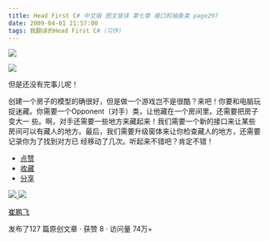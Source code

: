 ```yaml
---
title: Head First C# 中文版 图文皆译 第七章 接口和抽象类 page297
date: 2009-04-01 21:57:00
tags: 我翻译的Head First C#（习作）
---
```

![](https://p-blog.csdn.net/images/p_blog_csdn_net/cuipengfei1/EntryImages/20090401/2009-04-01_21-37-10.jpg)

![](https://p-blog.csdn.net/images/p_blog_csdn_net/cuipengfei1/EntryImages/20090401/2009-04-01_21-46-04.jpg)

但是还没有完事儿呢！

创建一个房子的模型的确很好，但是做一个游戏岂不是很酷？来吧！你要和电脑玩捉迷藏。你需要一个Opponent（对手）类，让他藏在一个房间里。还需要把房子变大一
些。啊，对手还需要一些地方来藏起来！我们需要一个新的接口来让某些房间可以有藏人的地方。最后，我们需要升级窗体来让你检查藏人的地方，还需要记录你为了找到对方已
经移动了几次。听起来不错吧？肯定不错！

  * [ 点赞  ](javascript:;)
  * [ 收藏  ](javascript:;)
  * [ 分享 ](javascript:;)

[ ![](https://profile.csdnimg.cn/5/2/5/3_cuipengfei1)
![](https://g.csdnimg.cn/static/user-reg-year/1x/11.png)
](https://blog.csdn.net/cuipengfei1)

[ 崔鹏飞 ](https://blog.csdn.net/cuipengfei1)

发布了127 篇原创文章  ·  获赞 8  ·  访问量 74万+

